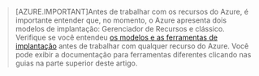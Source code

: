 <!----HONumber=AcomDC_0323_2016--->
>[AZURE.IMPORTANT]Antes de trabalhar com os recursos do Azure, é importante entender que, no momento, o Azure apresenta dois modelos de implantação: Gerenciador de Recursos e clássico. Verifique se você entendeu [os modelos e as ferramentas de implantação](../articles/azure-classic-rm.md) antes de trabalhar com qualquer recurso do Azure. Você pode exibir a documentação para ferramentas diferentes clicando nas guias na parte superior deste artigo.
